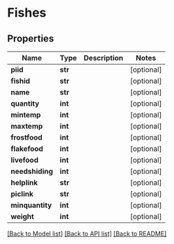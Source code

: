 # Fishes

## Properties
Name | Type | Description | Notes
------------ | ------------- | ------------- | -------------
**piid** | **str** |  | [optional] 
**fishid** | **str** |  | [optional] 
**name** | **str** |  | [optional] 
**quantity** | **int** |  | [optional] 
**mintemp** | **int** |  | [optional] 
**maxtemp** | **int** |  | [optional] 
**frostfood** | **int** |  | [optional] 
**flakefood** | **int** |  | [optional] 
**livefood** | **int** |  | [optional] 
**needshiding** | **int** |  | [optional] 
**helplink** | **str** |  | [optional] 
**piclink** | **str** |  | [optional] 
**minquantity** | **int** |  | [optional] 
**weight** | **int** |  | [optional] 

[[Back to Model list]](../README.md#documentation-for-models) [[Back to API list]](../README.md#documentation-for-api-endpoints) [[Back to README]](../README.md)


